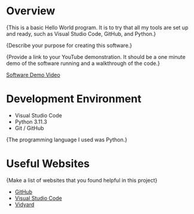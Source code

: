 # Overview
{This is a basic Hello World program. It is to try that all my tools are set up and ready, such as Visual Studio Code, GitHub, and Python.}

{Describe your purpose for creating this software.}

{Provide a link to your YouTube demonstration.  It should be a one minute demo of the software running and a walkthrough of the code.}

[Software Demo Video](http://youtube.link.goes.here)

# Development Environment

* Visual Studio Code
* Python 3.11.3
* Git / GitHub

{The programming language I used was Python.}

# Useful Websites

{Make a list of websites that you found helpful in this project}
* [GitHub](https://github.com/)
* [Visual Studio Code](https://code.visualstudio.com/)
* [Vidyard](https://www.vidyard.com/)
